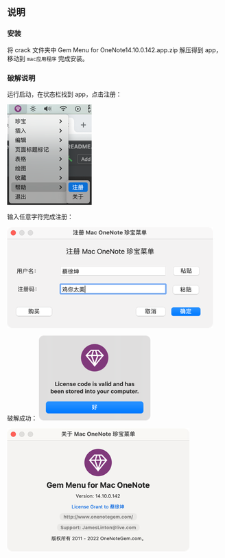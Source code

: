 ## 说明

### 安装

将 crack 文件夹中 Gem Menu for OneNote14.10.0.142.app.zip 解压得到 app，移动到 `mac应用程序` 完成安装。

### 破解说明

运行启动，在状态栏找到 app，点击注册：

![img.png](img.png)

输入任意字符完成注册：

![img_1.png](img_1.png)

破解成功：
![img_3.png](img_3.png)

![img_2.png](img_2.png)